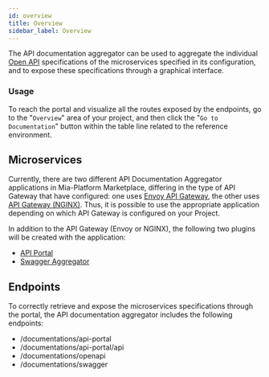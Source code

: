 ```yaml
---
id: overview
title: Overview
sidebar_label: Overview
---
```


The API documentation aggregator can be used to aggregate the individual [Open API](https://swagger.io/resources/open-api/) specifications of the microservices specified in its configuration, and to expose these specifications through a graphical interface.

### Usage

To reach the portal and visualize all the routes exposed by the endpoints, go to the "`Overview`" area of your project, and then click the "`Go to Documentation`" button within the table line related to the reference environment.

## Microservices

Currently, there are two different API Documentation Aggregator applications in Mia-Platform Marketplace, differing in the type of API Gateway that have configured: one uses [Envoy API Gateway](/runtime_suite/envoy-api-gateway/overview.md), the other uses [API Gateway (NGINX)](/runtime_suite/api-gateway/10_overview.md).
Thus, it is possible to use the appropriate application depending on which API Gateway is configured on your Project.

In addition to the API Gateway (Envoy or NGINX), the following two plugins will be created with the application:

- [API Portal](/runtime_suite/api-portal/10_overview.md)
- [Swagger Aggregator](/runtime_suite/swagger-aggregator/10_overview.md)

## Endpoints

To correctly retrieve and expose the microservices specifications through the portal, the API documentation aggregator includes the following endpoints:

- /documentations/api-portal
- /documentations/api-portal/api
- /documentations/openapi
- /documentations/swagger
